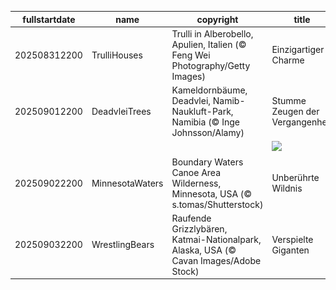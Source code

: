 |fullstartdate|name|copyright|title|image|
|--|--|--|--|--|
202508312200|TrulliHouses|Trulli in Alberobello, Apulien, Italien (© Feng Wei Photography/Getty Images)|Einzigartiger Charme|![](/de-DE/2025/09/202508312200TrulliHouses.jpg)|
202509012200|DeadvleiTrees|Kameldornbäume, Deadvlei, Namib-Naukluft-Park, Namibia (© Inge Johnsson/Alamy)|Stumme Zeugen der Vergangenheit|![](/de-DE/2025/09/202509012200DeadvleiTrees.jpg)|
||||![](/de-DE/2025/09/.jpg)|
202509022200|MinnesotaWaters|Boundary Waters Canoe Area Wilderness, Minnesota, USA (© s.tomas/Shutterstock)|Unberührte Wildnis|![](/de-DE/2025/09/202509022200MinnesotaWaters.jpg)|
202509032200|WrestlingBears|Raufende Grizzlybären, Katmai-Nationalpark, Alaska, USA (© Cavan Images/Adobe Stock)|Verspielte Giganten|![](/de-DE/2025/09/202509032200WrestlingBears.jpg)|
